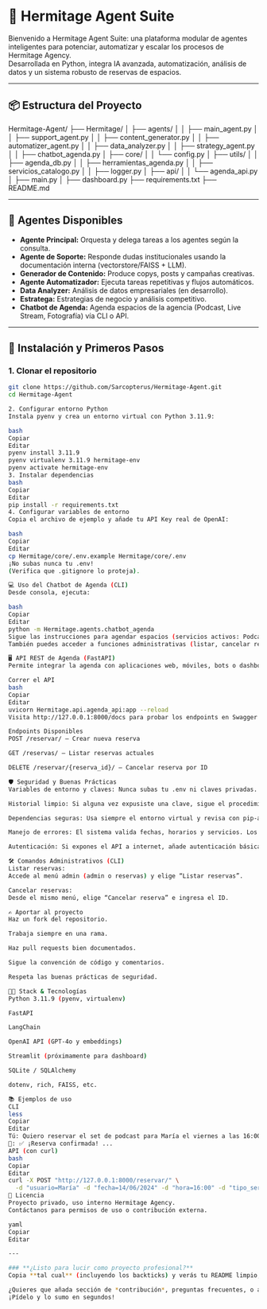 # 🤖 Hermitage Agent Suite

Bienvenido a Hermitage Agent Suite: una plataforma modular de agentes inteligentes para potenciar, automatizar y escalar los procesos de Hermitage Agency.  
Desarrollada en Python, integra IA avanzada, automatización, análisis de datos y un sistema robusto de reservas de espacios.

---

## 📦 Estructura del Proyecto
Hermitage-Agent/
├── Hermitage/
│ ├── agents/
│ │ ├── main_agent.py
│ │ ├── support_agent.py
│ │ ├── content_generator.py
│ │ ├── automatizer_agent.py
│ │ ├── data_analyzer.py
│ │ ├── strategy_agent.py
│ │ ├── chatbot_agenda.py
│ ├── core/
│ │ └── config.py
│ ├── utils/
│ │ ├── agenda_db.py
│ │ ├── herramientas_agenda.py
│ │ ├── servicios_catalogo.py
│ │ ├── logger.py
│ ├── api/
│ │ └── agenda_api.py
│ ├── main.py
│ ├── dashboard.py
├── requirements.txt
├── README.md


---

## 🧠 Agentes Disponibles

- **Agente Principal:** Orquesta y delega tareas a los agentes según la consulta.
- **Agente de Soporte:** Responde dudas institucionales usando la documentación interna (vectorstore/FAISS + LLM).
- **Generador de Contenido:** Produce copys, posts y campañas creativas.
- **Agente Automatizador:** Ejecuta tareas repetitivas y flujos automáticos.
- **Data Analyzer:** Análisis de datos empresariales (en desarrollo).
- **Estratega:** Estrategias de negocio y análisis competitivo.
- **Chatbot de Agenda:** Agenda espacios de la agencia (Podcast, Live Stream, Fotografía) vía CLI o API.

---

## 🚀 Instalación y Primeros Pasos

### 1. Clonar el repositorio
```bash
git clone https://github.com/Sarcopterus/Hermitage-Agent.git
cd Hermitage-Agent

2. Configurar entorno Python
Instala pyenv y crea un entorno virtual con Python 3.11.9:

bash
Copiar
Editar
pyenv install 3.11.9
pyenv virtualenv 3.11.9 hermitage-env
pyenv activate hermitage-env
3. Instalar dependencias
bash
Copiar
Editar
pip install -r requirements.txt
4. Configurar variables de entorno
Copia el archivo de ejemplo y añade tu API Key real de OpenAI:

bash
Copiar
Editar
cp Hermitage/core/.env.example Hermitage/core/.env
¡No subas nunca tu .env!
(Verifica que .gitignore lo proteja).

💻 Uso del Chatbot de Agenda (CLI)
Desde consola, ejecuta:

bash
Copiar
Editar
python -m Hermitage.agents.chatbot_agenda
Sigue las instrucciones para agendar espacios (servicios activos: Podcast, Live Stream, Fotografía).
También puedes acceder a funciones administrativas (listar, cancelar reservas) escribiendo admin o reservas en el chat.

🖥️ API REST de Agenda (FastAPI)
Permite integrar la agenda con aplicaciones web, móviles, bots o dashboards.

Correr el API
bash
Copiar
Editar
uvicorn Hermitage.api.agenda_api:app --reload
Visita http://127.0.0.1:8000/docs para probar los endpoints en Swagger UI.

Endpoints Disponibles
POST /reservar/ — Crear nueva reserva

GET /reservas/ — Listar reservas actuales

DELETE /reservar/{reserva_id}/ — Cancelar reserva por ID

🛡️ Seguridad y Buenas Prácticas
Variables de entorno y claves: Nunca subas tu .env ni claves privadas.

Historial limpio: Si alguna vez expusiste una clave, sigue el procedimiento BFG y rota la clave.

Dependencias seguras: Usa siempre el entorno virtual y revisa con pip-audit regularmente.

Manejo de errores: El sistema valida fechas, horarios y servicios. Los errores críticos son informados y logueados.

Autenticación: Si expones el API a internet, añade autenticación básica o JWT según necesidad.

🛠️ Comandos Administrativos (CLI)
Listar reservas:
Accede al menú admin (admin o reservas) y elige “Listar reservas”.

Cancelar reservas:
Desde el mismo menú, elige “Cancelar reserva” e ingresa el ID.

✍️ Aportar al proyecto
Haz un fork del repositorio.

Trabaja siempre en una rama.

Haz pull requests bien documentados.

Sigue la convención de código y comentarios.

Respeta las buenas prácticas de seguridad.

👨‍💻 Stack & Tecnologías
Python 3.11.9 (pyenv, virtualenv)

FastAPI

LangChain

OpenAI API (GPT-4o y embeddings)

Streamlit (próximamente para dashboard)

SQLite / SQLAlchemy

dotenv, rich, FAISS, etc.

📚 Ejemplos de uso
CLI
less
Copiar
Editar
Tú: Quiero reservar el set de podcast para María el viernes a las 16:00
🤖: ✅ ¡Reserva confirmada! ...
API (con curl)
bash
Copiar
Editar
curl -X POST "http://127.0.0.1:8000/reservar/" \
  -d "usuario=María" -d "fecha=14/06/2024" -d "hora=16:00" -d "tipo_servicio=Podcast"
📑 Licencia
Proyecto privado, uso interno Hermitage Agency.
Contáctanos para permisos de uso o contribución externa.

yaml
Copiar
Editar

---

### **¿Listo para lucir como proyecto profesional?**
Copia **tal cual** (incluyendo los backticks) y verás tu README limpio, organizado y con árbol perfecto en cualquier plataforma de devs.

¿Quieres que añada sección de *contribución*, preguntas frecuentes, o algo más?  
¡Pídelo y lo sumo en segundos!


